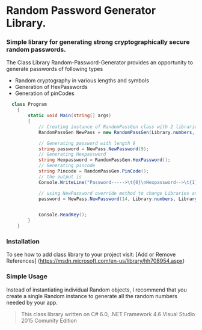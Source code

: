 # Random Password Generator Library.    
### Simple library for generating strong cryptographically secure random passwords.   
The Class Library Random-Password-Generator provides an opportunity to generate passwords of following types

* Random cryptography in various lengths and symbols 
* Generation of HexPasswords
* Generation of pinCodes

```C#
  class Program
    {
        static void Main(string[] args)
        {
            // Creating instance of RandomPassGen class with 2 libraries
            RandomPassGen NewPass = new RandomPassGen(Library.numbers, Library.alphabetUper);

            // Generating password with length 9
            string password = NewPass.NewPassword(9);
            // Generating Hexpassword
            string Hexpassword = RandomPassGen.HexPassword();
            // Generating pincode
            string Pincode = RandomPassGen.PinCode();
            // the output is
            Console.WriteLine("Password----->\t{0}\nHexpassword-->\t{1}\nPincode------>\t{2}", password, Hexpassword, Pincode);

            // using NewPassword override method to change Libraries and generate new password
            password = NewPass.NewPassword(14, Library.numbers, Library.alphabetUper, Library.symbols);


            Console.ReadKey();
        }
    }
```

### Installation
To see how to add class library to your project visit: [Add or Remove References] (https://msdn.microsoft.com/en-us/library/hh708954.aspx)
### Simple Usage
Instead of instantiating individual Random objects, I recommend that you create a single Random instance to generate all the random numbers needed by your app.

> This class library written on C# 6.0, .NET Framework 4.6 Visual Studio 2015 Comunity Edition
